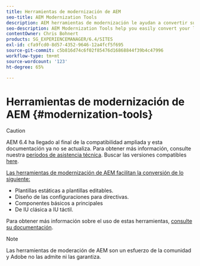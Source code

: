 ```yaml
---
title: Herramientas de modernización de AEM
seo-title: AEM Modernization Tools
description: AEM herramientas de modernización le ayudan a convertir sus funciones de AEM heredadas a la última tecnología
seo-description: AEM Modernization Tools help you easily convert your legacy AEM features to the latest technology
contentOwner: Chris Bohnert
products: SG_EXPERIENCEMANAGER/6.4/SITES
exl-id: cfa9fcd0-8d57-4352-9646-12a4fcf5f695
source-git-commit: c5b816d74c6f02f85476d16868844f39b4c47996
workflow-type: tm+mt
source-wordcount: '123'
ht-degree: 65%

---
```


# Herramientas de modernización de AEM {#modernization-tools}

>[!CAUTION]
>
>AEM 6.4 ha llegado al final de la compatibilidad ampliada y esta documentación ya no se actualiza. Para obtener más información, consulte nuestra [períodos de asistencia técnica](https://helpx.adobe.com/es/support/programs/eol-matrix.html). Buscar las versiones compatibles [here](https://experienceleague.adobe.com/docs/).

[Las herramientas de modernización de AEM facilitan la conversión de lo siguiente:](http://opensource.adobe.com/aem-modernize-tools/)

* [](page-templates-static.md)Plantillas estáticas a plantillas editables.[](page-templates-editable.md)
* [](page-templates-static.md)Diseño de las configuraciones para directivas.[](page-templates-editable.md)
* [](/help/sites-authoring/default-components-foundation.md)Componentes básicos a principales[](https://experienceleague.adobe.com/docs/experience-manager-core-components/using/introduction.html?lang=es)
* [](website.md)De IU clásica a IU táctil.[](touch-ui-concepts.md)

Para obtener más información sobre el uso de estas herramientas, [consulte su documentación](http://opensource.adobe.com/aem-modernize-tools/).

>[!NOTE]
>
>Las herramientas de moderación de AEM son un esfuerzo de la comunidad y Adobe no las admite ni las garantiza.
